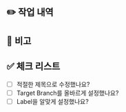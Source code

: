 ## ✏️ 작업 내역

<!-- 여기에 작업한 내용을 간략하게 작성해주세요. -->

## 💬 비고

<!-- 여기에 참고 사항을 적어주세요. 다른 사람이 참고해야 하는 내용을 자유로운 형식으로 적을 수 있습니다. -->

## ✅ 체크 리스트

<!-- 잊지 말고 모든 항목을 체크해주세요. -->

- [ ] 적절한 제목으로 수정했나요?
- [ ] Target Branch를 올바르게 설정했나요?
- [ ] Label을 알맞게 설정했나요?
